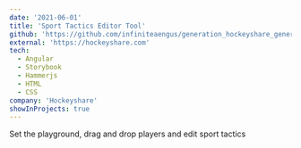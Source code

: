 ```yaml
---
date: '2021-06-01'
title: 'Sport Tactics Editor Tool'
github: 'https://github.com/infiniteaengus/generation_hockeyshare_generator'
external: 'https://hockeyshare.com'
tech:
  - Angular
  - Storybook
  - Hammerjs
  - HTML
  - CSS
company: 'Hockeyshare'
showInProjects: true
---
```


Set the playground, drag and drop players and edit sport tactics

